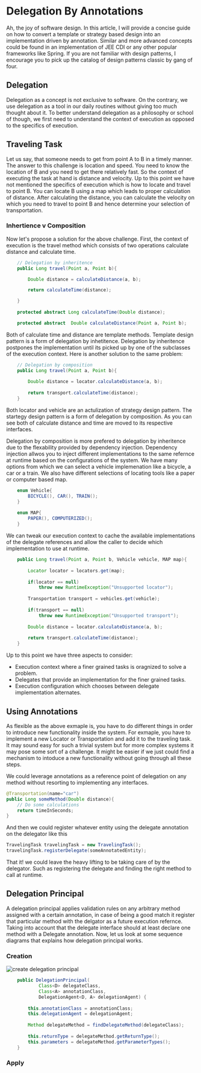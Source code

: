 # Delegation By Annotations

Ah, the joy of software design. In this article, I will provide a concise guide on how to convert a template or strategy based design into an implementation driven by annotation. Similar and more advanced concepts could be found in an implementation of JEE CDI or any other popular frameworks like Spring. If you are not familiar with design patterns, I encourage you to pick up the catalog of design patterns classic by gang of four.

## Delegation

Delegation as a concept is not exclusive to software. On the contrary, we use delegation as a tool in our daily routines without giving too much thought about it. To better understand delegation as a philosophy or school of though, we first need to understand the context of execution as opposed to the specifics of execution. 

## Traveling Task

Let us say, that someone needs to get from point A to B in a timely manner. The answer to this challenge is location and speed. You need to know the location of B and you need to get there relatively fast. So the context of executing the task at hand is distance and velocity. Up to this point we have not mentioned the specifics of execution which is how to locate and travel to point B. You can locate B using a map which leads to proper calculation of distance. After calculating the distance, you can calculate the velocity on which you need to travel to point B and hence determine your selection of transportation.

### Inhertience v Composition

Now let's propose a solution for the above challenge. First, the context of execution is the travel method which consists of two operations calculate distance and calculate time. 

```java
	// Delegation by inheritence
	public Long travel(Point a, Point b){

		Double distance = calculateDistance(a, b);

		return calculateTime(distance);

	}
	
	protected abstract Long calculateTime(Double distance);

	protected abstract  Double calculateDistance(Point a, Point b);
```
Both of calculate time and distance are template methods. Template design pattern is a form of delegation by inhetitence. Delegation by inheritence postpones the implementation until its picked up by one of the subclasses of the execution context. Here is another solution to the same problem:

```java
	// Delegation by composition
	public Long travel(Point a, Point b){
		 
		Double distance = locator.calculateDistance(a, b);
		
		return transport.calculateTime(distance);
	}
```

Both locator and vehicle are an actulization of strategy design pattern. The startegy design pattern is a form of delegation by composition. As you can see both of calculate distance and time are moved to its respective interfaces. 

Delegation by composition is more prefered to delegation by inheritence due to the flexability provided by dependency injection. Dependency injection allwos you to inject different implementations to the same refernce at runtime based on the configurations of the system. We have many options from which we can select a vehicle implemenation like a bicycle, a car or a train. We also have different selections of locating tools like a paper or computer based map.

```java
	enum Vehicle{
		BICYCLE(), CAR(), TRAIN();
	}
	
	enum MAP{
		PAPER(), COMPUTERIZED();
	}
```
We can tweak our execution context to cache the available implementations of the delegate references and allow the caller to decide which implementation to use at runtime.

```java
	public Long travel(Point a, Point b, Vehicle vehicle, MAP map){
		
		Locator locator = locators.get(map);
		
		if(locator == null)
			throw new RuntimeException("Unsupported locator");
		
		Transportation transport = vehicles.get(vehicle);
		
		if(transport == null)
			throw new RuntimeException("Unsupported transport");
		
		Double distance = locator.calculateDistance(a, b);
		
		return transport.calculateTime(distance);
	}
```
Up to this point we have three aspects to consider:
- Execution context where a finer grained tasks is oragnized to solve a problem.
- Delegates that provide an implementation for the finer grained tasks.
- Execution configuration which chooses between delegate implementation alternates.  

## Using Annotations
As flexible as the above exmaple is, you have to do different things in order to introduce new functionality inside the system. For exmaple, you have to implement a new Locator or Transportation and add it to the traveling task. It may sound easy for such a trivial system but for more complex systems it may pose some sort of a challenge. It might be easier if we just could find a mechanism to intoduce a new functionality without going through all these steps. 

We could leverage annotations as a reference point of delegation on any method without resorting to implementing any interfaces.
```java
@Transportation(name="car")
public Long someMethod(Double distance){
	// Do some calculations
	return timeInSeconds;
}
```
And then we could register whatever entity using the delegate annotation on the delegator like this

```java
TravelingTask travelingTask = new TravelingTask();
travelingTask.registerDelegate(someAnnotatedEntity);
```
That it! we could leave the heavy lifting to be taking care of by the delegator. Such as registering the delegate and finding the right method to call at runtime.

## Delegation Principal 

A delegation principal applies validation rules on any arbitrary method assigned with a certain annotation, in case of being a good match it register that particular method with the delgator as a future execution refernce. Taking into account that the delegate interface should at least declare one method with a Delegate annotation. Now, let us look at some sequence diagrams that explains how delegation principal works.

### Creation

![create delegation principal](https://cloud.githubusercontent.com/assets/6278849/7410334/1be9d0d0-ef2e-11e4-9652-1a23fae3fd49.jpg)

```java
	public DelegationPrincipal(
			Class<D> delegateClass,
			Class<A> annotationClass,
			DelegationAgent<D, A> delegationAgent) {
		
		this.annotationClass = annotationClass;
		this.delegationAgent = delegationAgent;
		
		Method delegateMethod = findDelegateMethod(delegateClass);
		
		this.returnType = delegateMethod.getReturnType();
		this.parameters = delegateMethod.getParameterTypes();
	}
```
### Apply
